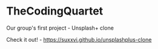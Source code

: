 # TheCodingQuartet
Our group's first project - Unsplash+ clone

Check it out! - https://suxxvi.github.io/unsplashplus-clone
